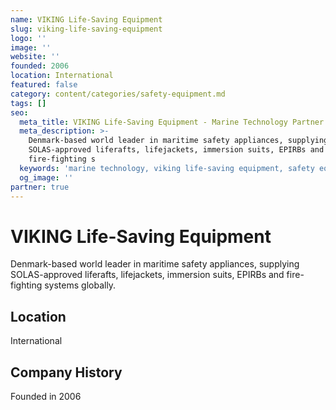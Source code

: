 ```yaml
---
name: VIKING Life-Saving Equipment
slug: viking-life-saving-equipment
logo: ''
image: ''
website: ''
founded: 2006
location: International
featured: false
category: content/categories/safety-equipment.md
tags: []
seo:
  meta_title: VIKING Life-Saving Equipment - Marine Technology Partner | Paul Thames
  meta_description: >-
    Denmark-based world leader in maritime safety appliances, supplying
    SOLAS-approved liferafts, lifejackets, immersion suits, EPIRBs and
    fire-fighting s
  keywords: 'marine technology, viking life-saving equipment, safety equipment'
  og_image: ''
partner: true
---
```


# VIKING Life-Saving Equipment

Denmark-based world leader in maritime safety appliances, supplying SOLAS-approved liferafts, lifejackets, immersion suits, EPIRBs and fire-fighting systems globally.



## Location

International

## Company History

Founded in 2006
